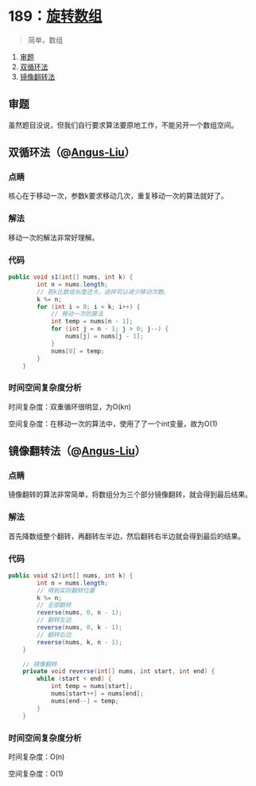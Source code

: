 # 189：[旋转数组](https://leetcode-cn.com/problems/rotate-array/)

> 简单，数组

1. [审题](#审题)
2. [双循环法](#双循环法)
3. [镜像翻转法](#镜像翻转法)

## 审题

虽然题目没说，但我们自行要求算法要原地工作，不能另开一个数组空间。

## 双循环法（@[Angus-Liu](https://leetcode-cn.com/angus-liu/)）

### 点睛

核心在于移动一次，参数k要求移动几次，重复移动一次的算法就好了。

### 解法

移动一次的解法非常好理解。

### 代码

```java
public void s1(int[] nums, int k) {
        int n = nums.length;
    	// 若k比数组长度还大，这样可以减少移动次数。
        k %= n;
        for (int i = 0; i < k; i++) {
            // 移动一次的算法
            int temp = nums[n - 1];
            for (int j = n - 1; j > 0; j--) {
                nums[j] = nums[j - 1];
            }
            nums[0] = temp;
        }
    }
```



### 时间空间复杂度分析

时间复杂度：双重循环很明显，为O(kn)

空间复杂度：在移动一次的算法中，使用了了一个int变量，故为O(1)

## 镜像翻转法（@[Angus-Liu](https://leetcode-cn.com/angus-liu/)）

### 点睛

镜像翻转的算法非常简单，将数组分为三个部分镜像翻转，就会得到最后结果。

### 解法

首先降数组整个翻转，再翻转左半边，然后翻转右半边就会得到最后的结果。

### 代码

```java
public void s2(int[] nums, int k) {
        int n = nums.length;
    	// 得到实际翻转位置
        k %= n;
    	// 全部翻转
        reverse(nums, 0, n - 1);
    	// 翻转左边
        reverse(nums, 0, k - 1);
    	// 翻转右边
        reverse(nums, k, n - 1);
    }

	// 镜像翻转
    private void reverse(int[] nums, int start, int end) {
        while (start < end) {
            int temp = nums[start];
            nums[start++] = nums[end];
            nums[end--] = temp;
        }
    }
```

### 时间空间复杂度分析

时间复杂度：O(n)

空间复杂度：O(1)
